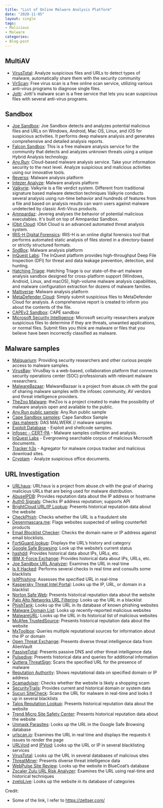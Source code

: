 ```yaml
---
title: "List of Online Malware Analysis Platform"
date: "2020-11-05"
layout: single
tags:
- Malicious
- Malware
categories:
- Blog-post
---
```


## MultiAV
- [VirusTotal](https://www.virustotal.com/gui/home): Analyze suspicious files and URLs to detect types of malware, automatically share them with the security community
- [VirScan](https://www.virscan.org/): Free virus scan is a free online scan service, utilizing various anti-virus programs to diagnose single files.
- [Jotti](https://virusscan.jotti.org/en): Jotti's malware scan is a free service that lets you scan suspicious files with several anti-virus programs.

## Sandbox
- [Joe Sandbox](https://www.joesandbox.com/analysispaged/0): Joe Sandbox detects and analyzes potential malicious files and URLs on Windows, Android, Mac OS, Linux, and iOS for suspicious activities. It performs deep malware analysis and generates comprehensive and detailed analysis reports.
- [Falcon Sandbox](https://hybrid-analysis.com/): This is a free malware analysis service for the community that detects and analyzes unknown threats using a unique Hybrid Analysis technology.
- [Any.Run](https://app.any.run/): Cloud-based malware analysis service. Take your information security to the next level. Analyze suspicious and malicious activities using our innovative tools.
- [Reverss](https://sandbox.anlyz.io/dashboard): Malware analysis platform
- [Intezer Analyze](https://analyze.intezer.com/?utm_campaign=get%20started&utm_source=website#/analyze): Malware analysis platform
- [Valkyrie](https://valkyrie.comodo.com/): Valkyrie is a file verdict system. Different from traditional signature based malware detection techniques Valkyrie conducts several analysis using run-time behavior and hundreds of features from a file and based on analysis results can warn users against malware undetected by classic Anti-Virus products.
- [Amnpardaz](https://jevereg.amnpardaz.com/uploadfiles): Jevereg analyses the behavior of potential malicious executables. It's built on top of Amnpardaz Sandbox.
- [IObit Cloud](http://cloud.iobit.com/): IObit Cloud is an advanced automated threat analysis system.
- [IRIS-H Digital Forensics](https://iris-h.services/pages/dashboard#/pages/dashboard): IRIS-H is an online digital forensics tool that performs automated static analysis of files stored in a directory-based or strictly structured formats. 
- [SndBox](https://app.sndbox.com/login): Malware analysis platform
- [InQuest Labs](https://labs.inquest.net/): The InQuest platform provides high-throughput Deep File Inspection (DFI) for threat and data leakage prevention, detection, and hunting.
- [Hatching Triage](https://tria.ge/reports/public): Hatching Triage is our state-of-the-art malware analysis sandbox designed for cross-platform support (Windows, Android, Linux, and macOS), high-volume malware analysis capabilities, and malware configuration extraction for dozens of malware families.
- [Maltiverse](https://maltiverse.com/search): Malware analysis platform
- [MetaDefender Cloud](https://metadefender.opswat.com/?lang=en): Simply submit suspicious files to MetaDefender Cloud for analysis. A comprehensive report is created to inform you about the contents of the file.
- [CAPEv2 Sandbox](https://capesandbox.com/): CAPE sandbox
- [Microsoft Security Intelligence](https://www.microsoft.com/en-us/wdsi/filesubmission): Microsoft security researchers analyze suspicious files to determine if they are threats, unwanted applications, or normal files. Submit files you think are malware or files that you believe have been incorrectly classified as malware.

## Malware samples
- [Malquarium](https://malquarium.org/): Providing security researchers and other curious people access to malware samples.
- [VirusBay](https://beta.virusbay.io/): VirusBay is a web-based, collaboration platform that connects security operations center (SOC) professionals with relevant malware researchers.
- [MalwareBazaar](https://bazaar.abuse.ch/): MalwareBazaar is a project from abuse.ch with the goal of sharing malware samples with the infosec community, AV vendors and threat intelligence providers.
- [TheZoo Malware](https://github.com/ytisf/theZoo/tree/master/malwares/Binaries): theZoo is a project created to make the possibility of malware analysis open and available to the public.
- [Any.Run public sample](https://app.any.run/submissions): Any.Run public sample
- [Cape Sandbox samples](https://cape.contextis.com/analysis/): Cape Sandbox Sample
- [das malwerk](http://dasmalwerk.eu/): DAS MALWERK // malware samples
- [Exploit Database](https://www.exploit-db.com/)  - Exploit and shellcode samples.
- [Infosec - CERT-PA](https://infosec.cert-pa.it/analyze/submission.html)  - Malware samples collection and analysis.
- [InQuest Labs](https://labs.inquest.net/)  - Evergrowing searchable corpus of malicious Microsoft documents.
- [Tracker h3x](http://tracker.h3x.eu/) - Agregator for malware corpus tracker and malicious download sites.
- [Cryptam](http://www.cryptam.com/) - Analyze suspicious office documents.


## URL Investigation
-   [URLhaus](https://urlhaus.abuse.ch/browse/): URLhaus is a project from abuse.ch with the goal of sharing malicious URLs that are being used for malware distribution.
-   [AbuseIPDB](https://www.abuseipdb.com/): Provides reputation data about the IP address or hostname
-   [Auth0 Signals](https://auth0.com/signals/ip): Checks IP address reputation; supports API
-   [BrightCloud URL/IP Lookup](http://www.brightcloud.com/support/lookup.php): Presents historical reputation data about the website
-   [CheckPhish](https://checkphish.ai/): Checks whether the URL is a fraudulent site
-   [Desenmascara.me](http://desenmascara.me/): Flags websites suspected of selling counterfeit products
-   [Email Blocklist Checker](https://tools.pepipost.com/email-blacklist-checker): Checks the domain name or IP address against email blocklists.
-   [FortiGuard lookup](http://www.fortiguard.com/ip_rep/): Displays the URL’s history and category
-   [Google Safe Browsing](https://transparencyreport.google.com/safe-browsing/search): Look up the website’s current status
-   [hashdd](https://hashdd.com/): Provides historical data about IPs, URLs, etc.
-   [IBM X-Force Exchange](https://exchange.xforce.ibmcloud.com/): Provides historical data about IPs, URLs, etc.
-   [Joe Sandbox URL Analyzer](https://www.url-analyzer.net/): Examines the URL in real time
-   [Is It Hacked](http://www.isithacked.com/): Performs several checks in real time and consults some blacklists
-   [IsItPhishing](http://isitphishing.org/): Assesses the specified URL in real-time
-   [Kaspersky Threat Intel Portal](https://opentip.kaspersky.com/): Looks up the IP, URL, or domain in a blacklist
-   [Norton Safe Web](http://safeweb.norton.com/): Presents historical reputation data about the website
-   [Palo Alto Networks URL Filtering](https://urlfiltering.paloaltonetworks.com/): Looks up the URL in a blacklist
-   [PhishTank](http://www.phishtank.com/): Looks up the URL in its database of known phishing websites
-   [Malware Domain List](http://www.malwaredomainlist.com/mdl.php): Looks up recently-reported malicious websites
-   [MalwareURL](http://www.malwareurl.com/listing-urls.php): Looks up the URL in its historical list of malicious websites
-   [McAfee TrustedSource](http://www.trustedsource.org/): Presents historical reputation data about the website
-   [MxToolbox](http://mxtoolbox.com/blacklists.aspx): Queries multiple reputational sources for information about the IP or domain
-   [Open Threat Exchange](https://otx.alienvault.com/browse): Presents diverse threat intelligence data from AlienVault
-   [PassiveTotal](https://www.passivetotal.org/): Presents passive DNS and other threat intelligence data
-   [Pulsedive](https://pulsedive.com/): Presents historical data and queries for additional information
-   [Quttera ThreatSign](http://quttera.com/): Scans the specified URL for the presence of malware
-   [Reputation Authority](http://www.reputationauthority.org/): Shows reputational data on specified domain or IP address
-   [Scamadviser](https://www.scamadviser.com/): Checks whether the website is likely a shopping scam
-   [SecurityTrails](https://securitytrails.com/#search): Provides current and historical domain or system data
-   [Sucuri SiteCheck](https://sitecheck.sucuri.net/): Scans the URL for malware in real-time and looks it up in several blacklists
-   [Talos Reputation Lookup](https://talosintelligence.com/): Presents historical reputation data about the website
-   [Trend Micro Site Safety Center](https://global.sitesafety.trendmicro.com/): Presents historical reputation data about the website
-   [Unmask Parasites](http://www.unmaskparasites.com/security-report/): Looks up the URL in the Google Safe Browsing database
-   [urlscan.io](https://urlscan.io/): Examines the URL in real time and displays the requests it issues to render the page
-   [URLVoid](http://urlvoid.com/) and  [IPVoid](http://www.ipvoid.com/): Looks up the URL or IP in several blacklisting services
-   [VirusTotal](https://www.virustotal.com/): Looks up the URL in several databases of malicious sites
-   [ThreatMiner](https://www.threatminer.org/): Presents diverse threat intelligence data
-   [WebPulse Site Review](https://sitereview.bluecoat.com/): Looks up the website in BlueCoat’s database
-   [Zscaler Zulu URL Risk Analyzer](http://zulu.zscaler.com/): Examines the URL using real-time and historical techniques
-   [zveloLive](https://tools.zvelo.com/): Looks up the website in its database of categories


Credit:
- Some of the link, I refer to https://zeltser.com/
